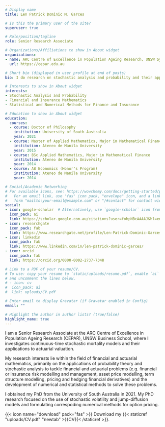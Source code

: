 ```yaml
---
# Display name
title: Len Patrick Dominic M. Garces

# Is this the primary user of the site?
superuser: true

# Role/position/tagline
role: Senior Research Associate

# Organizations/Affiliations to show in About widget
organizations:
- name: ARC Centre of Excellence in Population Ageing Research, UNSW Sydney
  url: https://cepar.edu.au

# Short bio (displayed in user profile at end of posts)
bio: I do research on stochastic analysis and probability and their applications to finance, insurance, and actuarial valuation.

# Interests to show in About widget
interests:
- Stochastic Analysis and Probability
- Financial and Insurance Mathematics
- Statistical and Numerical Methods for Finance and Insurance

# Education to show in About widget
education:
  courses:
  - course: Doctor of Philosophy
    institution: University of South Australia
    year: 2021
  - course: Master of Applied Mathematics, Major in Mathematical Finance
    institution: Ateneo de Manila University
    year: 2015
  - course: BSc Applied Mathematics, Major in Mathematical Finance
    institution: Ateneo de Manila University
    year: 2014
  - course: AB Economics (Honor's Program)
    institution: Ateneo de Manila University
    year: 2014

# Social/Academic Networking
# For available icons, see: https://wowchemy.com/docs/getting-started/page-builder/#icons
#   For an email link, use "fas" icon pack, "envelope" icon, and a link in the
#   form "mailto:your-email@example.com" or "/#contact" for contact widget.
social:
- icon: google-scholar  # Alternatively, use `google-scholar` icon from `ai` icon pack
  icon_pack: ai
  link: https://scholar.google.com.au/citations?user=fohpNBcAAAAJ&hl=en&inst=7289110936595769722
- icon: researchgate
  icon_pack: fab
  link: https://www.researchgate.net/profile/Len-Patrick-Dominic-Garces
- icon: linkedin
  icon_pack: fab
  link: https://www.linkedin.com/in/len-patrick-dominic-garces/
- icon: orcid
  icon_pack: fab
  link: https://orcid.org/0000-0002-2737-7348

# Link to a PDF of your resume/CV.
# To use: copy your resume to `static/uploads/resume.pdf`, enable `ai` icons in `params.toml`, 
# and uncomment the lines below.
# - icon: cv
#  icon_pack: ai
#  link: uploads/CV.pdf

# Enter email to display Gravatar (if Gravatar enabled in Config)
email: ""

# Highlight the author in author lists? (true/false)
highlight_name: true
---
```


I am a Senior Research Associate at the ARC Centre of Excellence in Population Ageing Research (CEPAR), UNSW Business School, where I investigates continuous-time stochastic mortality models and their applications to actuarial valuation.

My research interests lie within the field of financial and actuarial mathematics, primarily on the applications of probability theory and stochastic analysis to tackle financial and actuarial problems (e.g. financial or insurance risk modelling and management, asset price modelling, term structure modelling, pricing and hedging financial derivatives) and the development of numerical and statistical methods to solve these problems.

I obtained my PhD from the University of South Australia in 2021. My PhD research focused on the use of stochastic volatility and jump-diffusion models and formulating correspoding numerical methods for option pricing.

{{< icon name="download" pack="fas" >}} Download my {{< staticref "uploads/CV.pdf" "newtab" >}}CV{{< /staticref >}}.
